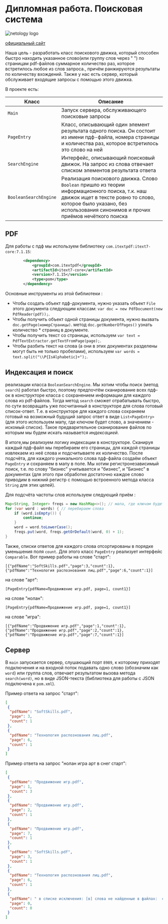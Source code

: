 # Дипломная работа. Поисковая система
![netology logo](https://upload.wikimedia.org/wikipedia/commons/thumb/0/0a/Netology_logo.png/320px-Netology_logo.png)


[официальный сайт](https://netology.ru/)

Наша цель - разработать класс поискового движка, который способен быстро находить указанное слово(или группу слов через " ") по страницам pdf-файлов суммарное количество раз, которое встретилось любое из слов запроса., причём ранжируются результаты по количеству вхождений. Также у нас есть сервер, который обслуживает входящие запросы с помощью этого движка.


В проекте есть:

| Класс      | Описание                                                                                                                                                                                                                 |
| ----------- |--------------------------------------------------------------------------------------------------------------------------------------------------------------------------------------------------------------------------|
| `Main`      | Запуск сервера, обслуживающего поисковые запросы                                                                                                                                                                         |
| `PageEntry`   | Класс, описывающий один элемент результата одного поиска. Он состоит из имени пдф-файла, номера страницы и количества раз, которое встретилось это слово на ней                                                          |
| `SearchEngine`   | Интерфейс, описывающий поисковый движок.  На запрос из слова отвечает списком элементов результата ответа                                                                                                                |
| `BooleanSearchEngine`   | Реализация поискового движка. Слово `Boolean` пришло из теории информационного поиска, т.к. наш движок ищет в тексте ровно то слово, которое было указано, без использования синонимов и прочих приёмов нечёткого поиска |

## PDF
Для работы с пдф мы используем библиотеку `com.itextpdf:itext7-core:7.1.15`:
```xml
        <dependency>
            <groupId>com.itextpdf</groupId>
            <artifactId>itext7-core</artifactId>
            <version>7.1.15</version>
            <type>pom</type>
        </dependency>
```

Основные инструменты из этой библиотеки :

* Чтобы создать объект пдф-документа, нужно указать объект `File` этого документа следующим классам: `var doc = new PdfDocument(new PdfReader(pdf));`.
* Чтобы получить объект одной страницы документа, нужно вызвать `doc.getPage(номерСтраницы)`.  метод `doc.getNumberOfPages()`  узнать количество * страниц в документе.
* Чтобы получить текст со страницы, используем `var text = PdfTextExtractor.getTextFromPage(page);`.
* Чтобы разбить текст на слова (а они в этих документах разделены могут быть не только пробелами), используем `var words = text.split("\\P{IsAlphabetic}+");`.

## Индексация и поиск
 реализации класса `BooleanSearchEngine`. Мы хотим чтобы поиск (метод `search`) работал быстро, поэтому предпочтём сканирование всех пдф-ок в конструкторе класса с сохранением информации для каждого слова из pdf-файлов. Тогда метод `search` сможет отрабатывать быстро, по сути возвращать уже посчитанный в конструкторе для слова готовый список-ответ. Т.е. в конструкторе для каждого слова сохраняем готовый на возможный будущий запрос ответ в виде `List<PageEntry>` (для этого  используем мапу, где ключом будет слово, а значением - искомый список). Такое предварительное сканирование файлов по которым мы будем искать называется _индексацией_.

В итоге,мы реализуем логику индексации в конструкторе. Сканируя каждый пдф-файл мы перебираем его страницы, для каждой страницы извлекаем из неё слова и подсчитываете их количество. После подсчёта, для каждого уникального слова пдф-файла создаём объект `PageEntry` и сохраняем в мапу в поле. Мы хотим регистронезависимый поиск, т.е. по слову "бизнес" учитывается и "бизнес", и "Бизнес" в документах (для этого при обработке достаточно каждое слово приводим в нижний регистр с помощью встроенного метода класса `String` для этих целей).

Для подсчёта частоты слов используем следующий приём :
```java
Map<String, Integer> freqs = new HashMap<>(); // мапа, где ключом будет слово, а значением - частота
for (var word : words) { // перебираем слова
    if (word.isEmpty()) {
        continue;
    }
    word = word.toLowerCase();
    freqs.put(word, freqs.getOrDefault(word, 0) + 1);
}
```

Также, списки ответов для каждого слова  отсортированы в порядке уменьшения поля `count`. Для этого класс `PageEntry`  реализует интерфейс `Comparable`.
 Вот пример работы на слове "старт":
```
[{"pdfName":"SoftSkills.pdf","page":3,"count":1}, {"pdfName":"Технология распознования лиц.pdf","page":6,"count":1}]
```
на слове "арт":
```
[PageEntry{pdfName=Продвижение игр.pdf, page=1, count1}]
```
на слове "нолан":
```
[PageEntry{pdfName=Продвижение игр.pdf, page=1, count1}]
```
на слове "игра":
```
[{"pdfName":"Продвижение игр.pdf","page":1,"count":1}, {"pdfName":"Продвижение игр.pdf","page":2,"count":1}, {"pdfName":"Продвижение игр.pdf","page":7,"count":1}]
```
## Сервер
 В `main`  запускается сервер, слушающий порт `8989`, к которому приходят подключения и на входной поток подавать одно слово (обозначим как `word`) или группа слов, отвечает результатом вызова метода `search(word)`, но в виде JSON-текста (библиотека для работы с JSON подключена к `pom.xml`).



Пример ответа на запрос "старт":
```json
[
 {
  "pdfName": "SoftSkills.pdf",
  "page": 3,
  "count": 1
 },
 {
  "pdfName": "Технология распознования лиц.pdf",
  "page": 6,
  "count": 1
 }
]

```
Пример ответа на запрос "нолан игра арт в снег старт":
```json
[
 {
  "pdfName": "Продвижение игр.pdf",
  "page": 1,
  "count": 3
 },
 {
  "pdfName": "Продвижение игр.pdf",
  "page": 2,
  "count": 1
 },
 {
  "pdfName": "Продвижение игр.pdf",
  "page": 7,
  "count": 1
 },
 {
  "pdfName": "SoftSkills.pdf",
  "page": 3,
  "count": 1
 },
 {
  "pdfName": "Технология распознования лиц.pdf",
  "page": 6,
  "count": 1
 },
 {
  "pdfName": " в списке исключения: [в] слова не найденные в файлах:  снег",
  "page": 0,
  "count": 0
 }
]


```
 


